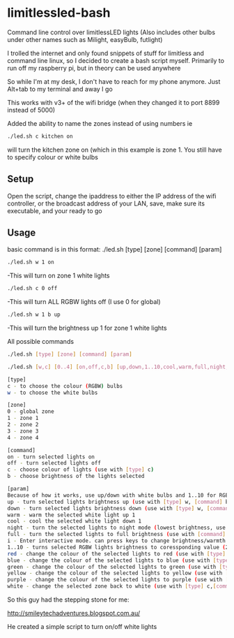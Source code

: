 limitlessled-bash
=================

Command line control over limitlessLED lights (Also includes other bulbs under other names such as Milight, easyBulb, futlight)

I trolled the internet and only found snippets of stuff for limitless and command line linux,
so I decided to create a bash script myself. Primarily to run off my raspberry pi, but in theory can be used anywhere

So while I'm at my desk, I don't have to reach for my phone anymore. Just Alt+tab to my terminal and away I go

This works with v3+ of the wifi bridge (when they changed it to port 8899 instead of 5000)

Added the ability to name the zones instead of using numbers
ie
```bash
./led.sh c kitchen on
```
will turn the kitchen zone on (which in this example is zone 1. You still have to specify colour or white bulbs

## Setup
Open the script, change the ipaddress to either the IP address of the wifi controller, or the broadcast address of your LAN, save, make sure its executable, and your ready to go

## Usage
basic command is in this format: ./led.sh [type] [zone] [command] [param]
```bash
./led.sh w 1 on
```
-This will turn on zone 1 white lights
```bash
./led.sh c 0 off
```
-This will turn ALL RGBW lights off (I use 0 for global)
```bash
./led.sh w 1 b up
```
-This will turn the brightness up 1 for zone 1 white lights


All possible commands
```bash
./led.sh [type] [zone] [command] [param]

./led.sh [w,c] [0..4] [on,off,c,b] [up,down,1..10,cool,warm,full,night,red,blue,green,yellow,purple,orange,pink,white]

[type]
c - to choose the colour (RGBW) bulbs
w - to choose the white bulbs

[zone]
0 - global zone
1 - zone 1
2 - zone 2
3 - zone 3
4 - zone 4

[command]
on - turn selected lights on
off - turn selected lights off
c - choose colour of lights (use with [type] c)
b - choose brightness of the lights selected

[param]
Because of how it works, use up/down with white bulbs and 1..10 for RGBW bulb brightness
up - turn selected lights brightness up (use with [type] w, [command] b)
down - turn selected lights brightness down (use with [type] w, [command] b)
warm - warm the selected white light up 1
cool - cool the selected white light down 1
night - turn the selected lights to night mode (lowest brightness, use with [command] b)
full - turn the selected lights to full brightness (use with [command] b)
i - Enter interactive mode. can press keys to change brightness/warmth of white lights without having to enter a new cli command. Use with white lights only (use with [type] w, [command] b)
1..10 - turns selected RGBW lights brightness to coressponding value (2 = 20% etc)(use with [type] c, [command] b)
red - change the colour of the selected lights to red (use with [type] c, [command] c)
blue - change the colour of the selected lights to blue (use with [type] c, [command] c)
green - change the colour of the selected lights to green (use with [type] c, [command] c)
yellow - change the colour of the selected lights to yellow (use with [type] c, [command] c)
purple - change the colour of the selected lights to purple (use with [type] c, [command] c)
white - change the selected zone back to white (use with [type] c,[command] c)
```

So this guy had the stepping stone for me:

http://smileytechadventures.blogspot.com.au/

He created a simple script to turn on/off white lights
